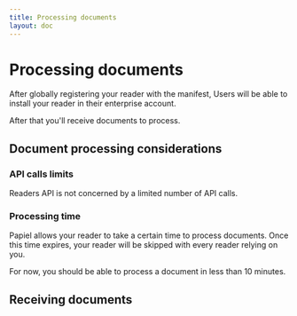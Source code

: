 ```yaml
---
title: Processing documents
layout: doc
---
```


# Processing documents

After globally registering your reader with the manifest, Users will be able to install your reader in their enterprise account.

After that you'll receive documents to process.

## Document processing considerations

### API calls limits

Readers API is not concerned by a limited number of API calls.

### Processing time

Papiel allows your reader to take a certain time to process documents. Once this time expires, your reader will be skipped with every reader relying on you. 

For now, you should be able to process a document in less than 10 minutes.

## Receiving documents
